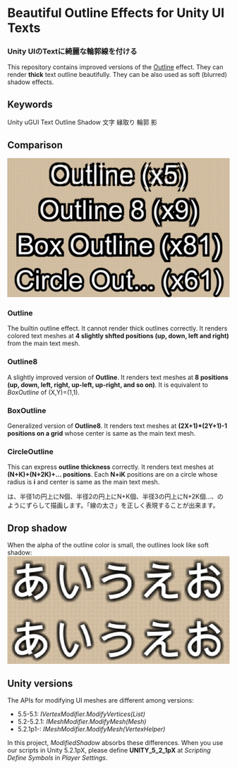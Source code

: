 # Beautiful Outline Effects for Unity UI Texts
### Unity UIのTextに綺麗な輪郭線を付ける

This repository contains improved versions of the [Outline](http://docs.unity3d.com/Manual/script-Outline.html) effect. They can render **thick** text outline beautifully. They can be also used as soft (blurred) shadow effects.

## Keywords
Unity uGUI Text Outline Shadow 文字 縁取り 輪郭 影 

## Comparison
![Outline](Assets/VertexEffectsExamples/ScreenShots/Outline.png)
### Outline
The builtin outline effect. It cannot render thick outlines correctly.
It renders colored text meshes at **4 slightly shfted positions (up, down, left and right)** from the main text mesh.
### Outline8
A slightly improved version of **Outline**.
It renders text meshes at **8 positions (up, down, left, right, up-left, up-right, and so on)**.
It is equivalent to *BoxOutline* of (X,Y)=(1,1).
### BoxOutline
Generalized version of **Outline8**.
It renders text meshes at **(2X+1)*(2Y+1)-1 positions on a grid** whose center is same as the main text mesh.
### CircleOutline
This can express **outline thickness** correctly.
It renders text meshes at **(N+K)+(N+2K)+... positions**.
Each **N+iK** positions are on a circle whose radius is **i** and center is same as the main text mesh.

は、半径1の円上にN個、半径2の円上にN+K個、半径3の円上にN+2K個…、のようにずらして描画します。「線の太さ」を正しく表現することが出来ます。

## Drop shadow
When the alpha of the outline color is small, the outlines look like soft shadow:
![DropShadow](Assets/VertexEffectsExamples/ScreenShots/DropShadow.png)

## Unity versions
The APIs for modifying UI meshes are different among versions:
* 5.5-5.1: *IVertexModifier.ModifyVertices(List<UIVertex>)*
* 5.2-5.2.1: *IMeshModifier.ModifyMesh(Mesh)*
* 5.2.1p1-: *IMeshModifier.ModifyMesh(VertexHelper)*

In this project, *ModifiedShadow* absorbs these differences.
When you use our scripts in Unity 5.2.1pX, please define **UNITY_5_2_1pX** at *Scripting Define Symbols* in *Player Settings*.
